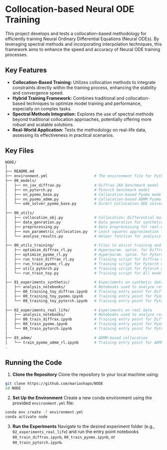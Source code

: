 # Collocation-based Neural ODE Training

This project develops and tests a collocation-based methodology for efficiently training Neural Ordinary Differential Equations (Neural ODEs). 
By leveraging spectral methods and incorporating interpolation techniques, this framework aims to enhance the speed and accuracy of Neural ODE training processes. 

## Key Features

- **Collocation-Based Training:** Utilizes collocation methods to integrate constraints directly within the training process, enhancing the stability and convergence speed.
- **Hybrid Training Framework:** Combines traditional and collocation-based techniques to optimize model training and performance, especially on complex tasks.
- **Spectral Methods Integration:** Explores the use of spectral methods beyond traditional collocation approaches, potentially offering more robust and scalable solutions.
- **Real-World Application:** Tests the methodology on real-life data, assessing its effectiveness in practical scenarios.

## Key Files
```bash
NODE/
│
├── README.md          
├── environment.yml                     # The environment file for Python projects
├── 00_models/         
│   ├── nn_jax_diffrax.py               # Diffrax-JAX benchmark model
│   ├── nn_pytorch.py                   # Pytorch benchmark model
│   ├── nn_pyomo_base.py                # Collocation-based Pyomo model
│   ├── nn_pyomo_admm.py                # Collocation-based ADMM Pyomo model
│   └── ode_solver_pyomo_base.py        # Direct Collocation ODE solver
│   
├── 00_utils/            
│   ├── collocation_obj.py              # Collocation: Differential matrix, grid computation
│   ├── data_genration.py               # Data generation for synthetic data
│   ├── preprocessing.py                # Data preprocessing for real-world data
│   ├── non_parametric_collocation.py   # Least squares approximation for smoothing
│   └── analyse_results.py              # Helper function for analysis of results
│
├── 00_utils_training/                  # Files to assist training and collecting results
│   ├── optimize_diffrax_rl.py          # Hyperparam. optim. for Diffrax model (real data)
│   ├── optimize_pyomo_rl.py            # Hyperparam. optim. for Pytorch model (real data)
│   ├── run_train_diffrax_rl.py         # Training script for Diffrax model (real data)
│   ├── run_train_pyomo_rl.py           # Training script for Pytorch model (real data)
│   ├── utils_pytorch.py                # Training script for Pytorch model (real data)
│   └── run_train_toy.py                # Training script for All models (synthetic data)
│
├── 01_experiments_synthetic/           # Experiemnts on synthetic data
│   ├── analysis_notebooks/             # Notebooks used to analyze results
│   ├── 00_training_toy_diffrax.ipynb   # Training entry point for Diffrax model
│   ├── 00_training_toy_pyomo.ipynb     # Training entry point for Pyomo model
│   └── 00_training_toy_pytorch.ipynb   # Training entry point for Pytorch model
│
├── 02_experiments_real_life/           # Experiments on real data
│   ├── analysis_notebooks/             # Notebooks used to analyze results
│   ├── 00_train_diffrax.ipynb          # Training entry point for Diffrax model
│   ├── 00_train_pyomo.ipynb            # Training entry point for Pyomo model
│   └── 00_train_pytorch.ipynb          # Training entry point for Pytorch model
│
├── 03_admm/                            # ADMM-based collocation
│   └── train_pyomo_admm_rl.ipynb       # Training entry point for ADMM Pyomo model
.
```

## Running the Code

1. **Clone the Repository**
Clone the repository to your local machine using:
```bash
git clone https://github.com/mariashapo/NODE
cd NODE
```

2. **Set Up the Environment**
Create a new conda environment using the provided `environment.yml` file:
```bash
conda env create -f environment.yml
conda activate node
```

3. **Run the Experiments**
Navigate to the desired experiment folder (e.g., `02_experiments_real_life`) and run the entry point notebooks `00_train_diffrax.ipynb`, `00_train_pyomo.ipynb`, or `00_train_pytorch.ipynb`.
